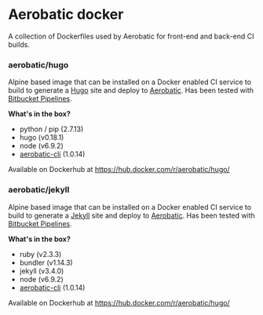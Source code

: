# Aerobatic docker

A collection of Dockerfiles used by Aerobatic for front-end and back-end CI builds.

### aerobatic/hugo

Alpine based image that can be installed on a Docker enabled CI service to build to generate a [Hugo](https://gohugo.io) site and deploy to [Aerobatic](https://www.aerobatic.com). Has been tested with [Bitbucket Pipelines](https://bitbucket.org/product/features/pipelines).

**What's in the box?**
* python / pip (2.7.13)
* hugo (v0.18.1)
* node (v6.9.2)
* [aerobatic-cli](https://www.aerobatic.com/docs/cli/) (1.0.14)

Available on Dockerhub at https://hub.docker.com/r/aerobatic/hugo/


### aerobatic/jekyll

Alpine based image that can be installed on a Docker enabled CI service to build to generate a [Jekyll](https://jekyllrb.com) site and deploy to [Aerobatic](https://www.aerobatic.com). Has been tested with [Bitbucket Pipelines](https://bitbucket.org/product/features/pipelines).

**What's in the box?**
* ruby (v2.3.3)
* bundler (v1.14.3)
* jekyll (v3.4.0)
* node (v6.9.2)
* [aerobatic-cli](https://www.aerobatic.com/docs/cli/) (1.0.14)

Available on Dockerhub at https://hub.docker.com/r/aerobatic/hugo/
